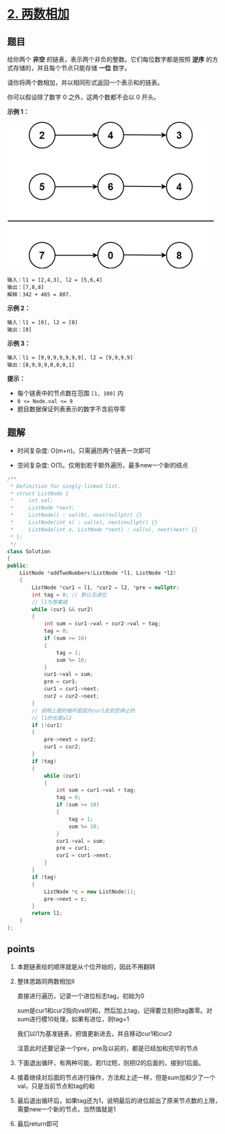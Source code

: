 # [2. 两数相加](https://leetcode.cn/problems/add-two-numbers/)



## 题目

给你两个 **非空** 的链表，表示两个非负的整数。它们每位数字都是按照 **逆序** 的方式存储的，并且每个节点只能存储 **一位** 数字。

请你将两个数相加，并以相同形式返回一个表示和的链表。

你可以假设除了数字 0 之外，这两个数都不会以 0 开头。

 

**示例 1：**

![img](./assets/addtwonumber1.jpg)

```
输入：l1 = [2,4,3], l2 = [5,6,4]
输出：[7,0,8]
解释：342 + 465 = 807.
```

**示例 2：**

```
输入：l1 = [0], l2 = [0]
输出：[0]
```

**示例 3：**

```
输入：l1 = [9,9,9,9,9,9,9], l2 = [9,9,9,9]
输出：[8,9,9,9,0,0,0,1]
```

 

**提示：**

- 每个链表中的节点数在范围 `[1, 100]` 内
- `0 <= Node.val <= 9`
- 题目数据保证列表表示的数字不含前导零



## 题解

- 时间复杂度: O(m+n)。只需遍历两个链表一次即可

- 空间复杂度: O(1)。仅用到若干额外遍历，最多new一个新的结点

```cpp
/**
 * Definition for singly-linked list.
 * struct ListNode {
 *     int val;
 *     ListNode *next;
 *     ListNode() : val(0), next(nullptr) {}
 *     ListNode(int x) : val(x), next(nullptr) {}
 *     ListNode(int x, ListNode *next) : val(x), next(next) {}
 * };
 */
class Solution
{
public:
    ListNode *addTwoNumbers(ListNode *l1, ListNode *l2)
    {
        ListNode *cur1 = l1, *cur2 = l2, *pre = nullptr;
        int tag = 0; // 默认无进位
        // l1为答案链
        while (cur1 && cur2)
        {
            int sum = cur1->val + cur2->val + tag;
            tag = 0;
            if (sum >= 10)
            {
                tag = 1;
                sum %= 10;
            }
            cur1->val = sum;
            pre = cur1;
            cur1 = cur1->next;
            cur2 = cur2->next;
        }
        // 说明上面的循环是因为cur1走到空停止的
        // l1的长度≤l2
        if (!cur1)
        {
            pre->next = cur2;
            cur1 = cur2;
        }
        if (tag)
        {
            while (cur1)
            {
                int sum = cur1->val + tag;
                tag = 0;
                if (sum >= 10)
                {
                    tag = 1;
                    sum %= 10;
                }
                cur1->val = sum;
                pre = cur1;
                cur1 = cur1->next;
            }
        }
        if (tag)
        {
            ListNode *c = new ListNode(1);
            pre->next = c;
        }
        return l1;
    }
};
```





## points

1. 本题链表给的顺序就是从个位开始的，因此不用翻转

2. 整体思路同两数相加II

   直接进行遍历，记录一个进位标志tag，初始为0

   sum是cur1和cur2指向val的和，然后加上tag，记得要立刻把tag置零。对sum进行模10处理，如果有进位，则tag=1

   我们以l1为基准链表，把值更新进去，并且移动cur1和cur2

   注意此时还要记录一个pre，pre及以前的，都是已经加和完毕的节点

3. 下面退出循环，有两种可能，若l1过短，则把l2的后面的，接到l1后面。

4. 接着继续对后面的节点进行操作，方法和上述一样，但是sum加和少了一个val，只是当前节点和tag的和

5. 最后退出循环后，如果tag还为1，说明最后的进位超出了原来节点数的上限，需要new一个新的节点，当然值就是1

6. 最后return即可
